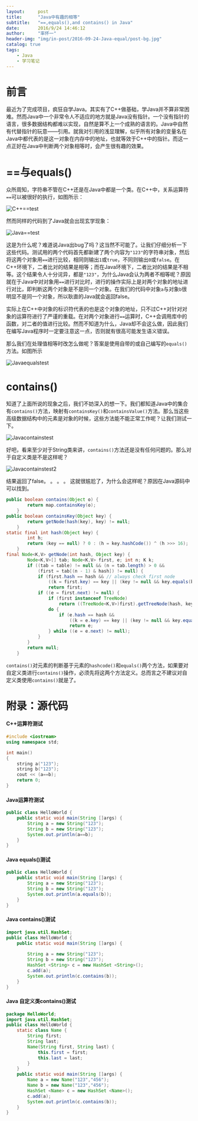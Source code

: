 ```yaml
---
layout:     post
title:      "Java中有趣的相等"
subtitle:   "==,equals(),and contains() in Java"
date:       2016/9/24 14:46:12 
author:     "率怀一"
header-img: "img/in-post/2016-09-24-Java-equal/post-bg.jpg"
catalog: true
tags:
    - Java
    - 学习笔记
---
```


# 前言 #

最近为了完成项目，疯狂自学Java。其实有了C++做基础，学Java并不算非常困难。然而Java中一个非常令人不适应的地方就是Java没有指针。一个没有指针的语言，很多数据结构都难以实现，自然是算不上一个成熟的语言的。Java中自然有代替指针的玩意——引用。就我对引用的浅显理解，似乎所有对象的变量名在Java中都代表的是这一对象在内存中的地址，也就等效于C++中的指针。而这一点正好在Java中判断两个对象相等时，会产生很有趣的效果。

# ==与equals() #

众所周知，字符串不管在C++还是在Java中都是一个类。在C++中，关系运算符`==`可以被很好的执行，如图所示：

![C++==test](/img/in-post/2016-09-24-Java-equal/C++==test.png)

然而同样的代码到了Java就会出现玄学现象：

![Java==test](/img/in-post/2016-09-24-Java-equal/Java==test.png)

这是为什么呢？难道说Java出bug了吗？这当然不可能了。让我们仔细分析一下这些代码。测试用的两个代码首先都新建了两个内容为`"123"`的字符串对象，然后将这两个对象用`==`进行比较，相同则输出`1`或`true`，不同则输出`0`或`false`。在C++环境下，二者比对的结果是相等；而在Java环境下，二者比对的结果是不相等。这个结果令人十分诧异，都是`"123"`，为什么Java会认为两者不相等呢？原因就在于Java中对对象用`==`进行对比时，进行的操作实际上是对两个对象的地址进行对比，即判断这两个对象是不是同一个对象。在我们的代码中对象`a`与对象`b`很明显不是同一个对象，所以耿直的Java就会返回false。

实际上在C++中对象的标识符代表的也是这个对象的地址，只不过C++对针对对象的运算符进行了严谨的重载。在对两个对象进行`==`运算时，C++会调用库中的函数，对二者的值进行比较。然而不知道为什么，Java却不会这么做，因此我们在编写Java程序时一定要注意这一点，否则就有很高可能发生语义错误。

那么我们在处理值相等时改怎么做呢？答案是使用自带的或自己编写的`equals()`方法。如图所示

![Javaequalstest](/img/in-post/2016-09-24-Java-equal/Javaequalstest.png)

# contains() #

知道了上面所说的现象之后，我们不妨深入的想一下。我们都知道Java中的集合有`contains()`方法，映射有`containsKey()`和`containsValue()`方法。那么当这些高级数据结构中的元素是对象的时候，这些方法能不能正常工作呢？让我们测试一下。

![Javacontainstest](/img/in-post/2016-09-24-Java-equal/Javacontainstest.png)

好吧，看来至少对于String类来讲，`contains()`方法还是没有任何问题的。那么对于自定义类是不是这样呢？

![Javacontainstest2](/img/in-post/2016-09-24-Java-equal/Javacontainstest2.png)

结果返回了false。
。
。
。
这就很尴尬了，为什么会这样呢？原因在Java源码中可以找到。

```java
public boolean contains(Object o) {
        return map.containsKey(o);
    }
public boolean containsKey(Object key) {
        return getNode(hash(key), key) != null;
    }
static final int hash(Object key) {
        int h;
        return (key == null) ? 0 : (h = key.hashCode()) ^ (h >>> 16);
    }
final Node<K,V> getNode(int hash, Object key) {
        Node<K,V>[] tab; Node<K,V> first, e; int n; K k;
        if ((tab = table) != null && (n = tab.length) > 0 &&
            (first = tab[(n - 1) & hash]) != null) {
            if (first.hash == hash && // always check first node
                ((k = first.key) == key || (key != null && key.equals(k))))
                return first;
            if ((e = first.next) != null) {
                if (first instanceof TreeNode)
                    return ((TreeNode<K,V>)first).getTreeNode(hash, key);
                do {
                    if (e.hash == hash &&
                        ((k = e.key) == key || (key != null && key.equals(k))))
                        return e;
                } while ((e = e.next) != null);
            }
        }
        return null;
    }
```

`contains()`对元素的判断基于元素的`hashcode()`和`equals()`两个方法，如果要对自定义类进行`contains()`操作，必须先将这两个方法定义。总而言之不建议对自定义类使用`contains()`就是了。

# 附录：源代码 #

#### C++运算符测试 ####

```C++
#include <iostream>
using namespace std;

int main()
{
	string a("123");
	string b("123");
   	cout << (a==b);
   	return 0;
}
```

#### Java运算符测试 ####

```Java
public class HelloWorld {
    public static void main(String []args) {
		String a = new String("123");
		String b = new String("123");
       	System.out.println(a==b);
    }
}
```

#### Java equals()测试 ####

```Java
public class HelloWorld {
    public static void main(String []args) {
		String a = new String("123");
		String b = new String("123");
       	System.out.println(a.equals(b));
    }
}
```
#### Java contains()测试 ####

```Java
import java.util.HashSet;
public class HelloWorld {
    public static void main(String []args) {
		
		String a = new String("123");
		String b = new String("123");
		HashSet <String> c = new HashSet <String>();
		c.add(a);
       	System.out.println(c.contains(b));
    }
}
```

#### Java 自定义类contains()测试 ####

```java
package HelloWorld;
import java.util.HashSet;
public class HelloWorld {
	static class Name {  
    	String first;   
    	String last;   
    	Name(String first, String last) {   
        	this.first = first;   
        	this.last = last;   
    	}
	}
    public static void main(String []args) {
		Name a = new Name("123","456");
		Name b = new Name("123","456");
		HashSet <Name> c = new HashSet <Name>();
		c.add(a);
       	System.out.println(c.contains(b));
    }
}
```